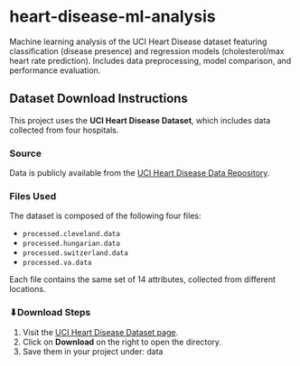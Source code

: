 # heart-disease-ml-analysis
Machine learning analysis of the UCI Heart Disease dataset featuring classification (disease presence) and regression models (cholesterol/max heart rate prediction). Includes data preprocessing, model comparison, and performance evaluation.

## Dataset Download Instructions

This project uses the **UCI Heart Disease Dataset**, which includes data collected from four hospitals.

### Source
Data is publicly available from the [UCI Heart Disease Data Repository](https://archive.ics.uci.edu/ml/datasets/heart+disease).

### Files Used
The dataset is composed of the following four files:
- `processed.cleveland.data`
- `processed.hungarian.data`
- `processed.switzerland.data`
- `processed.va.data`

Each file contains the same set of 14 attributes, collected from different locations.

### ⬇Download Steps
1. Visit the [UCI Heart Disease Dataset page](https://archive.ics.uci.edu/ml/datasets/heart+disease).
2. Click on **Download** on the right to open the directory.
4. Save them in your project under: data

